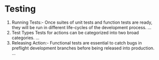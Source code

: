 # Testing

<ol>
  
<li>Running Tests:- Once suites of unit tests and function tests are ready, they will be run in different life-cycles of the development process. ...</li>
 
<li>Test Types Tests for actions can be categorized into two broad categories. ...</li> 

<li>Releasing Action:- Functional tests are essential to catch bugs in preflight development branches before being released into production. ...</li>
  
</ol>

